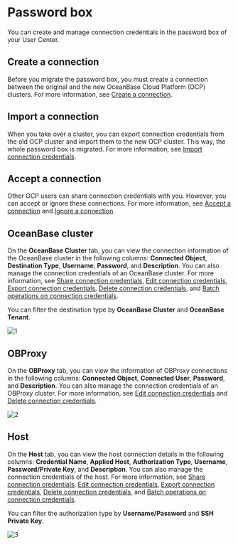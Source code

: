 # Password box

You can create and manage connection credentials in the password box of your User Center.

## Create a connection

Before you migrate the password box, you must create a connection between the original and the new OceanBase Cloud Platform (OCP) clusters. For more information, see [Create a connection](../../1100.management-user-center/100.create-connection.md).

## Import a connection

When you take over a cluster, you can export connection credentials from the old OCP cluster and import them to the new OCP cluster. This way, the whole password box is migrated. For more information, see [Import connection credentials](../../1100.management-user-center/300.import-connection.md).

## Accept a connection

Other OCP users can share connection credentials with you. However, you can accept or ignore these connections. For more information, see [Accept a connection](../../1100.management-user-center/800.accept-connection.md) and [Ignore a connection](../../1100.management-user-center/900.ignore-connection.md).

## OceanBase cluster

On the **OceanBase Cluster** tab, you can view the connection information of the OceanBase cluster in the following columns: **Connected Object**, **Destination Type**, **Username**, **Password**, and **Description**. You can also manage the connection credentials of an OceanBase cluster. For more information, see [Share connection credentials](../../1100.management-user-center/400.share-connection.md), [Edit connection credentials](../../1100.management-user-center/500.edit-connection.md), [Export connection credentials](../../1100.management-user-center/200.export-connection.md), [Delete connection credentials](../../1100.management-user-center/600.del-connection.md), and [Batch operations on connection credentials](../../1100.management-user-center/700.operation-connection.md).

You can filter the destination type by **OceanBase Cluster** and **OceanBase Tenant**.

![1](https://obbusiness-private.oss-cn-shanghai.aliyuncs.com/doc/img/ocp/%E5%AF%86%E7%A0%81%E7%AE%B11.png)

## OBProxy

On the **OBProxy** tab, you can view the information of OBProxy connections in the following columns: **Connected Object**, **Connected User**, **Password**, and **Description**. You can also manage the connection credentials of an OBProxy cluster. For more information, see [Edit connection credentials](../../1100.management-user-center/500.edit-connection.md) and [Delete connection credentials](../../1100.management-user-center/600.del-connection.md).

![2](https://obbusiness-private.oss-cn-shanghai.aliyuncs.com/doc/img/ocp/%E5%AF%86%E7%A0%81%E7%AE%B12.png)

## Host

On the **Host** tab, you can view the host connection details in the following columns: **Credential Name**, **Applied Host**, **Authorization Type**, **Username**, **Password/Private Key**, and **Description**. You can also manage the connection credentials of the host. For more information, see [Share connection credentials](../../1100.management-user-center/400.share-connection.md), [Edit connection credentials](../../1100.management-user-center/500.edit-connection.md), [Export connection credentials](../../1100.management-user-center/200.export-connection.md), [Delete connection credentials](../../1100.management-user-center/600.del-connection.md), and [Batch operations on connection credentials](../../1100.management-user-center/700.operation-connection.md).

You can filter the authorization type by **Username/Password** and **SSH Private Key**.

![3](https://obbusiness-private.oss-cn-shanghai.aliyuncs.com/doc/img/ocp/%E5%AF%86%E7%A0%81%E7%AE%B13.png)
